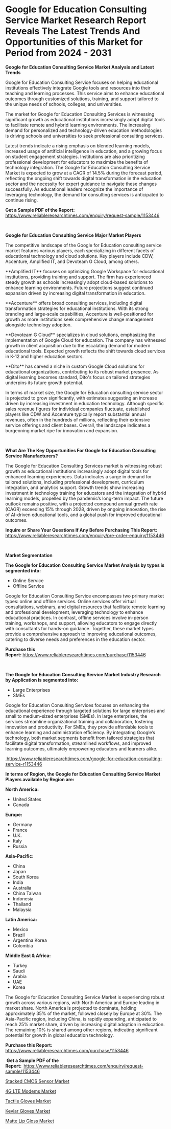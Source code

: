 <p><h1>Google for Education Consulting ​Service Market Research Report Reveals The Latest Trends And Opportunities of this Market for Period from 2024 - 2031</h1></p><p><strong>Google for Education Consulting ​Service Market Analysis and Latest Trends</strong></p>
<p><p>Google for Education Consulting Service focuses on helping educational institutions effectively integrate Google tools and resources into their teaching and learning processes. This service aims to enhance educational outcomes through customized solutions, training, and support tailored to the unique needs of schools, colleges, and universities. </p><p>The market for Google for Education Consulting Services is witnessing significant growth as educational institutions increasingly adopt digital tools to facilitate remote and hybrid learning environments. The increasing demand for personalized and technology-driven education methodologies is driving schools and universities to seek professional consulting services. </p><p>Latest trends indicate a rising emphasis on blended learning models, increased usage of artificial intelligence in education, and a growing focus on student engagement strategies. Institutions are also prioritizing professional development for educators to maximize the benefits of technology integration. The Google for Education Consulting Service Market is expected to grow at a CAGR of 14.5% during the forecast period, reflecting the ongoing shift towards digital transformation in the education sector and the necessity for expert guidance to navigate these changes successfully. As educational leaders recognize the importance of leveraging technology, the demand for consulting services is anticipated to continue rising.</p></p>
<p><strong>Get a Sample PDF of the Report:&nbsp;</strong> <a href="https://www.reliableresearchtimes.com/enquiry/request-sample/1153446?utm_campaign=1582&utm_medium=2&utm_source=Github&utm_content=ia&utm_term=17102024&utm_id=google-for-education-consulting-service">https://www.reliableresearchtimes.com/enquiry/request-sample/1153446</a></p>
<p>&nbsp;</p>
<p><strong>Google for Education Consulting ​Service Major Market Players</strong></p>
<p><p>The competitive landscape of the Google for Education consulting service market features various players, each specializing in different facets of educational technology and cloud solutions. Key players include CDW, Accenture, Amplified IT, and Devoteam G Cloud, among others. </p><p>**Amplified IT** focuses on optimizing Google Workspace for educational institutions, providing training and support. The firm has experienced steady growth as schools increasingly adopt cloud-based solutions to enhance learning environments. Future projections suggest continued expansion driven by increasing digital transformation in education.</p><p>**Accenture** offers broad consulting services, including digital transformation strategies for educational institutions. With its strong branding and large-scale capabilities, Accenture is well-positioned for growth as more institutions seek comprehensive change management alongside technology adoption. </p><p>**Devoteam G Cloud** specializes in cloud solutions, emphasizing the implementation of Google Cloud for education. The company has witnessed growth in client acquisition due to the escalating demand for modern educational tools. Expected growth reflects the shift towards cloud services in K-12 and higher education sectors.</p><p>**Dito** has carved a niche in custom Google Cloud solutions for educational organizations, contributing to its robust market presence. As digital learning becomes standard, Dito's focus on tailored strategies underpins its future growth potential.</p><p>In terms of market size, the Google for Education consulting service sector is projected to grow significantly, with estimates suggesting an increase driven by increasing investment in education technology. Although specific sales revenue figures for individual companies fluctuate, established players like CDW and Accenture typically report substantial annual revenues, often in the hundreds of millions, reflecting their extensive service offerings and client bases. Overall, the landscape indicates a burgeoning market ripe for innovation and expansion.</p></p>
<p>&nbsp;</p>
<p><strong>What Are The Key Opportunities For Google for Education Consulting ​Service Manufacturers?</strong></p>
<p><p>The Google for Education Consulting Services market is witnessing robust growth as educational institutions increasingly adopt digital tools for enhanced learning experiences. Data indicates a surge in demand for tailored solutions, including professional development, curriculum integration, and analytics support. Growth trends show increasing investment in technology training for educators and the integration of hybrid learning models, propelled by the pandemic’s long-term impact. The future outlook remains positive, with a projected compound annual growth rate (CAGR) exceeding 15% through 2028, driven by ongoing innovation, the rise of AI-driven educational tools, and a global push for improved educational outcomes.</p></p>
<p><strong>Inquire or Share Your Questions If Any Before Purchasing This Report:</strong> <a href="https://www.reliableresearchtimes.com/enquiry/pre-order-enquiry/1153446?utm_campaign=1582&utm_medium=2&utm_source=Github&utm_content=ia&utm_term=17102024&utm_id=google-for-education-consulting-service">https://www.reliableresearchtimes.com/enquiry/pre-order-enquiry/1153446</a></p>
<p>&nbsp;</p>
<p><strong>Market Segmentation</strong></p>
<p><strong>The Google for Education Consulting ​Service Market Analysis by types is segmented into:</strong></p>
<p><ul><li>Online Service</li><li>Offline Service</li></ul></p>
<p><p>Google for Education Consulting Service encompasses two primary market types: online and offline services. Online services offer virtual consultations, webinars, and digital resources that facilitate remote learning and professional development, leveraging technology to enhance educational practices. In contrast, offline services involve in-person training, workshops, and support, allowing educators to engage directly with consultants for hands-on guidance. Together, these market types provide a comprehensive approach to improving educational outcomes, catering to diverse needs and preferences in the education sector.</p></p>
<p><strong>Purchase this Report:&nbsp;</strong><a href="https://www.reliableresearchtimes.com/purchase/1153446?utm_campaign=1582&utm_medium=2&utm_source=Github&utm_content=ia&utm_term=17102024&utm_id=google-for-education-consulting-service">https://www.reliableresearchtimes.com/purchase/1153446</a></p>
<p>&nbsp;</p>
<p><strong>The Google for Education Consulting ​Service Market Industry Research by Application is segmented into:</strong></p>
<p><ul><li>Large Enterprises</li><li>SMEs</li></ul></p>
<p><p>Google for Education Consulting Services focuses on enhancing the educational experience through targeted solutions for large enterprises and small to medium-sized enterprises (SMEs). In large enterprises, the services streamline organizational training and collaboration, fostering innovation and productivity. For SMEs, they provide affordable tools to enhance learning and administration efficiency. By integrating Google’s technology, both market segments benefit from tailored strategies that facilitate digital transformation, streamlined workflows, and improved learning outcomes, ultimately empowering educators and learners alike.</p></p>
<p><a href="https://www.reliableresearchtimes.com/google-for-education-consulting-service-r1153446?utm_campaign=1582&utm_medium=2&utm_source=Github&utm_content=ia&utm_term=17102024&utm_id=google-for-education-consulting-service">&nbsp;https://www.reliableresearchtimes.com/google-for-education-consulting-service-r1153446</a></p>
<p><strong>In terms of Region, the Google for Education Consulting ​Service Market Players available by Region are:</strong></p>
<p>
    <p> <strong> North America: </strong>
        <ul>
            <li>United States</li>
            <li>Canada</li>
        </ul>
        </p> 
    <p> <strong> Europe: </strong>
        <ul>
            <li>Germany</li>
            <li>France</li>
            <li>U.K.</li>
            <li>Italy</li>
            <li>Russia</li>
        </ul>
        </p> 
    <p> <strong> Asia-Pacific: </strong>
        <ul>
            <li>China</li>
            <li>Japan</li>
            <li>South Korea</li>
            <li>India</li>
            <li>Australia</li>
            <li>China Taiwan</li>
            <li>Indonesia</li>
            <li>Thailand</li>
            <li>Malaysia</li>
        </ul>
        </p> 
    <p> <strong> Latin America: </strong>
        <ul>
            <li>Mexico</li>
            <li>Brazil</li>
            <li>Argentina Korea</li>
            <li>Colombia</li>
        </ul>
        </p> 
    <p> <strong> Middle East & Africa: </strong>
        <ul>
            <li>Turkey</li>
            <li>Saudi</li>
            <li>Arabia</li>
            <li>UAE</li>
            <li>Korea</li>
        </ul>
    </p>
    </p>
<p><p>The Google for Education Consulting Service Market is experiencing robust growth across various regions, with North America and Europe leading in market share. North America is projected to dominate, holding approximately 35% of the market, followed closely by Europe at 30%. The Asia-Pacific region, including China, is rapidly expanding, anticipated to reach 25% market share, driven by increasing digital adoption in education. The remaining 10% is shared among other regions, indicating significant potential for growth in global education technology.</p></p>
<p><strong>Purchase this Report: </strong><a href="https://www.reliableresearchtimes.com/purchase/1153446?utm_campaign=1582&utm_medium=2&utm_source=Github&utm_content=ia&utm_term=17102024&utm_id=google-for-education-consulting-service">https://www.reliableresearchtimes.com/purchase/1153446</a></p>
<p>&nbsp;<strong>Get a Sample PDF of the Report:&nbsp;&nbsp;</strong><a href="https://www.reliableresearchtimes.com/enquiry/request-sample/1153446?utm_campaign=1582&utm_medium=2&utm_source=Github&utm_content=ia&utm_term=17102024&utm_id=google-for-education-consulting-service">https://www.reliableresearchtimes.com/enquiry/request-sample/1153446</a></p>
<p><strong></strong></p>
<p><p><a href="https://www.linkedin.com/pulse/stacked-cmos-sensor-market-analysis-report-global-insights-region-zh4of?utm_campaign=1582&utm_medium=2&utm_source=Github&utm_content=ia&utm_term=17102024&utm_id=google-for-education-consulting-service">Stacked CMOS Sensor Market</a></p><p><a href="https://www.linkedin.com/pulse/global-4g-lte-modems-market-pulse-trends-growth-analysis-2024-5nbyf?utm_campaign=1582&utm_medium=2&utm_source=Github&utm_content=ia&utm_term=17102024&utm_id=google-for-education-consulting-service">4G LTE Modems Market</a></p><p><a href="https://www.linkedin.com/pulse/tactile-gloves-market-size-share-competitive-landscape-trend-qdn1e?utm_campaign=1582&utm_medium=2&utm_source=Github&utm_content=ia&utm_term=17102024&utm_id=google-for-education-consulting-service">Tactile Gloves Market</a></p><p><a href="https://www.linkedin.com/pulse/kevlar-gloves-market-navigating-challenges-unlocking-0xsde?utm_campaign=1582&utm_medium=2&utm_source=Github&utm_content=ia&utm_term=17102024&utm_id=google-for-education-consulting-service">Kevlar Gloves Market</a></p><p><a href="https://www.linkedin.com/pulse/global-matte-lip-gloss-market-forecast-2024-2031-trends-pcwqe?utm_campaign=1582&utm_medium=2&utm_source=Github&utm_content=ia&utm_term=17102024&utm_id=google-for-education-consulting-service">Matte Lip Gloss Market</a></p></p>